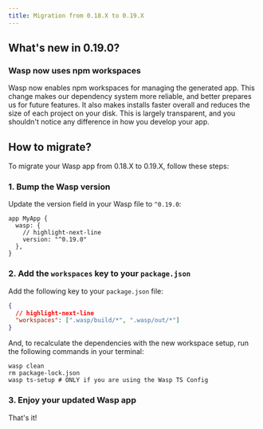 ```yaml
---
title: Migration from 0.18.X to 0.19.X
---
```


## What's new in 0.19.0?

### Wasp now uses npm workspaces

Wasp now enables npm workspaces for managing the generated app. This change makes our dependency system more reliable, and better prepares us for future features. It also makes installs faster overall and reduces the size of each project on your disk. This is largely transparent, and you shouldn't notice any difference in how you develop your app.

## How to migrate?

To migrate your Wasp app from 0.18.X to 0.19.X, follow these steps:

### 1. Bump the Wasp version

Update the version field in your Wasp file to `^0.19.0`:

```wasp title="main.wasp"
app MyApp {
  wasp: {
    // highlight-next-line
    version: "^0.19.0"
  },
}
```

### 2. Add the `workspaces` key to your `package.json`

Add the following key to your `package.json` file:

```json title="package.json"
{
  // highlight-next-line
  "workspaces": [".wasp/build/*", ".wasp/out/*"]
}
```

And, to recalculate the dependencies with the new workspace setup, run the following commands in your terminal:

```shell
wasp clean
rm package-lock.json
wasp ts-setup # ONLY if you are using the Wasp TS Config
```

### 3. Enjoy your updated Wasp app

That's it!
